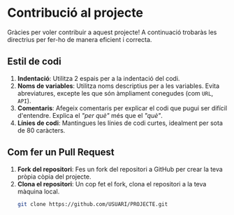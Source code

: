 # Contribució al projecte

Gràcies per voler contribuir a aquest projecte! A continuació trobaràs les directrius per fer-ho de manera eficient i correcta.

## Estil de codi

1. **Indentació**: Utilitza 2 espais per a la indentació del codi.
2. **Noms de variables**: Utilitza noms descriptius per a les variables. Evita abreviatures, excepte les que són àmpliament conegudes (com `URL`, `API`).
3. **Comentaris**: Afegeix comentaris per explicar el codi que pugui ser difícil d'entendre. Explica el _"per què"_ més que el _"què"_.
4. **Línies de codi**: Mantingues les línies de codi curtes, idealment per sota de 80 caràcters.

## Com fer un Pull Request

1. **Fork del repositori**: Fes un fork del repositori a GitHub per crear la teva pròpia còpia del projecte.
2. **Clona el repositori**: Un cop fet el fork, clona el repositori a la teva màquina local.
   ```bash
   git clone https://github.com/USUARI/PROJECTE.git
   ```
